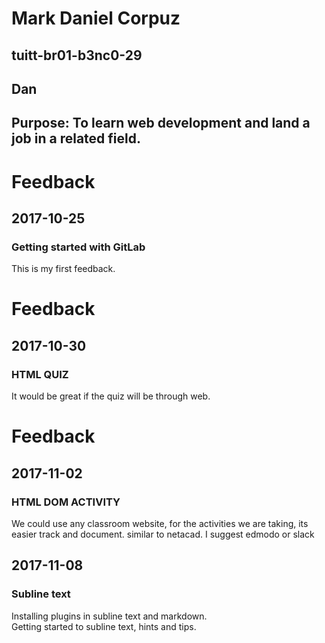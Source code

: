 # Mark Daniel Corpuz
## tuitt-br01-b3nc0-29
## Dan
## Purpose: To learn web development and land a job in a related field.

# Feedback
## 2017-10-25
### Getting started with GitLab
This is my first feedback.


# Feedback
## 2017-10-30
### HTML QUIZ
It would be great if the quiz will be through web.

# Feedback
## 2017-11-02
### HTML DOM ACTIVITY
We could use any classroom website, for the activities we are taking, its easier track and document.
similar to netacad. I suggest edmodo or slack


## 2017-11-08
### Subline text 
Installing plugins in subline text and markdown.  
Getting started to subline text, hints and tips.  






